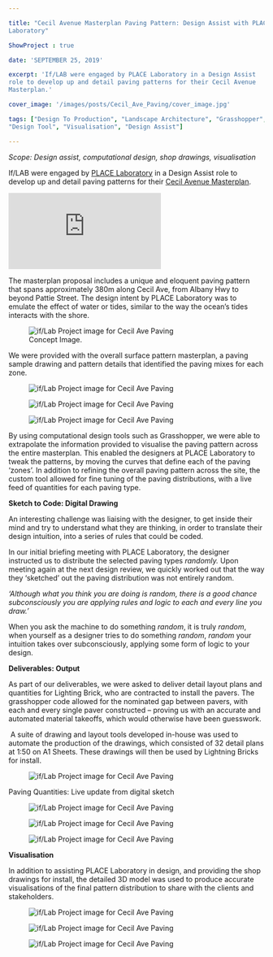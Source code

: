 ```yaml
---

title: "Cecil Avenue Masterplan Paving Pattern: Design Assist with PLACE
Laboratory"

ShowProject : true

date: 'SEPTEMBER 25, 2019'

excerpt: 'If/LAB were engaged by PLACE Laboratory in a Design Assist
role to develop up and detail paving patterns for their Cecil Avenue
Masterplan.'

cover_image: '/images/posts/Cecil_Ave_Paving/cover_image.jpg' 

tags: ["Design To Production", "Landscape Architecture", "Grasshopper",
"Design Tool", "Visualisation", "Design Assist"]

---
```


*Scope: Design assist, computational design, shop drawings,
visualisation*

If/LAB were engaged by [PLACE
Laboratory](https://www.placelaboratory.com/) in a Design Assist role to
develop up and detail paving patterns for their [Cecil Avenue
Masterplan](https://www.placelaboratory.com/project/cecil-avenue-stage-1/).

<div >
	<iframe class="VideoMD"  src="https://www.youtube.com/embed/-K3XEQgmyYc" title="If/Lab YouTube Video Player" frameborder="0" allow="accelerometer; autoplay; clipboard-write; encrypted-media; gyroscope; picture-in-picture" allowfullscreen></iframe>
</div>

The masterplan proposal includes a unique and eloquent paving pattern
that spans approximately 380m along Cecil Ave, from Albany Hwy to beyond
Pattie Street. The design intent by PLACE Laboratory was to emulate the
effect of water or tides, similar to the way the ocean’s tides interacts
with the shore.

<figure  class="mx-auto w-full ">
	<img src="/images/posts/Cecil_Ave_Paving/Cecil_Ave_Paving_1.jpg" class="mx-auto w-full object-cover m-0" alt="if/Lab Project image for Cecil Ave Paving" />
	<figcaption class="mx-auto text-center">
		Concept Image.
	</figcaption>
</figure>



We were provided with the overall surface pattern masterplan, a paving
sample drawing and pattern details that identified the paving mixes for
each zone.

<figure  class="mx-auto w-full ">
	<img src="/images/posts/Cecil_Ave_Paving/Cecil_Ave_Paving_2.jpg" class="mx-auto w-full object-cover m-0" alt="if/Lab Project image for Cecil Ave Paving" />
</figure>

<figure  class="mx-auto w-full ">
	<img src="/images/posts/Cecil_Ave_Paving/Cecil_Ave_Paving_3.jpg" class="mx-auto w-full object-cover m-0" alt="if/Lab Project image for Cecil Ave Paving" />
</figure>

<figure  class="mx-auto w-full ">
	<img src="/images/posts/Cecil_Ave_Paving/Cecil_Ave_Paving_4.jpg" class="mx-auto w-full object-cover m-0" alt="if/Lab Project image for Cecil Ave Paving" />
</figure>

By using computational design tools such as Grasshopper, we were able to
extrapolate the information provided to visualise the paving pattern
across the entire masterplan. This enabled the designers at PLACE
Laboratory to tweak the patterns, by moving the curves that define each
of the paving ‘zones’. In addition to refining the overall paving
pattern across the site, the custom tool allowed for fine tuning of the
paving distributions, with a live feed of quantities for each paving
type.

**Sketch to Code: Digital Drawing**

An interesting challenge was liaising with the designer, to get inside
their mind and try to understand what they are thinking, in order to
translate their design intuition, into a series of rules that could be
coded.

In our initial briefing meeting with PLACE Laboratory, the designer
instructed us to distribute the selected paving types *randomly.* Upon
meeting again at the next design review, we quickly worked out that the
way they ‘sketched’ out the paving distribution was not entirely random.

*‘Although what you think you are doing is random, there is a good
chance subconsciously you are applying rules and logic to each and every
line you draw.’*

When you ask the machine to do something *random*, it is truly *random*,
when yourself as a designer tries to do something *random*, *random*
your intuition takes over subconsciously, applying some form of logic to
your design.

**Deliverables: Output**

As part of our deliverables, we were asked to deliver detail layout
plans and quantities for Lighting Brick, who are contracted to install
the pavers. The grasshopper code allowed for the nominated gap between
pavers, with each and every single paver constructed – proving us with
an accurate and automated material takeoffs, which would otherwise have
been guesswork.

 A suite of drawing and layout tools developed in-house was used to
automate the production of the drawings, which consisted of 32 detail
plans at 1:50 on A1 Sheets. These drawings will then be used by
Lightning Bricks for install.

<figure  class="mx-auto w-full ">
	<img src="/images/posts/Cecil_Ave_Paving/Cecil_Ave_Paving_5.jpg" class="mx-auto w-full object-cover m-0" alt="if/Lab Project image for Cecil Ave Paving" />
</figure>

Paving Quantities: Live update from digital sketch

<figure  class="mx-auto w-full ">
	<img src="/images/posts/Cecil_Ave_Paving/Cecil_Ave_Paving_6.jpg" class="mx-auto w-full object-cover m-0" alt="if/Lab Project image for Cecil Ave Paving" />
</figure>

<figure  class="mx-auto w-full ">
	<img src="/images/posts/Cecil_Ave_Paving/Cecil_Ave_Paving_7.jpg" class="mx-auto w-full object-cover m-0" alt="if/Lab Project image for Cecil Ave Paving" />
</figure>

<figure  class="mx-auto w-full ">
	<img src="/images/posts/Cecil_Ave_Paving/Cecil_Ave_Paving_8.jpg" class="mx-auto w-full object-cover m-0" alt="if/Lab Project image for Cecil Ave Paving" />
</figure>

**Visualisation**

In addition to assisting PLACE Laboratory in design, and providing the
shop drawings for install, the detailed 3D model was used to produce
accurate visualisations of the final pattern distribution to share with
the clients and stakeholders.

<figure  class="mx-auto w-full ">
	<img src="/images/posts/Cecil_Ave_Paving/Cecil_Ave_Paving_9.jpg" class="mx-auto w-full object-cover m-0" alt="if/Lab Project image for Cecil Ave Paving" />
</figure>

<figure  class="mx-auto w-full ">
	<img src="/images/posts/Cecil_Ave_Paving/Cecil_Ave_Paving_10.jpg" class="mx-auto w-full object-cover m-0" alt="if/Lab Project image for Cecil Ave Paving" />
</figure>

<figure  class="mx-auto w-full ">
	<img src="/images/posts/Cecil_Ave_Paving/Cecil_Ave_Paving_11.jpg" class="mx-auto w-full object-cover m-0" alt="if/Lab Project image for Cecil Ave Paving" />
</figure>
